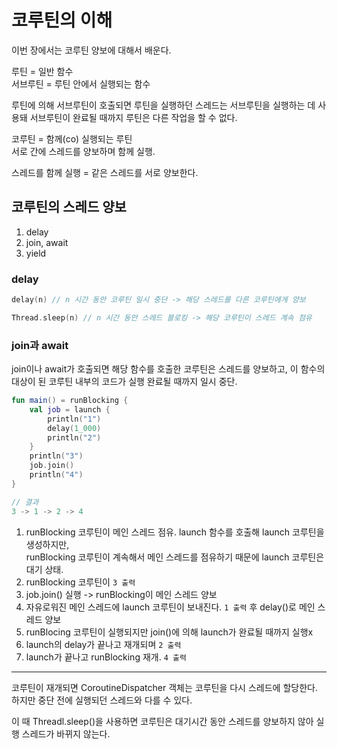 # 코루틴의 이해

이번 장에서는 코루틴 양보에 대해서 배운다.

루틴 = 일반 함수  
서브루틴 = 루틴 안에서 실행되는 함수

루틴에 의해 서브루틴이 호출되면 루틴을 실행하던 스레드는 서브루틴을 실행하는 데 사용돼 서브루틴이 완료될 때까지 루틴은 다른 작업을 할 수 없다.

코루틴 = 함께(co) 실행되는 루틴   
서로 간에 스레드를 양보하며 함께 실행.

스레드를 함께 실행 = 같은 스레드를 서로 양보한다.

## 코루틴의 스레드 양보

1. delay
2. join, await
3. yield

### delay

```kotlin
delay(n) // n 시간 동안 코루틴 일시 중단 -> 해당 스레드를 다른 코루틴에게 양보
```

```kotlin
Thread.sleep(n) // n 시간 동안 스레드 블로킹 -> 해당 코루틴이 스레드 계속 점유
```

### join과 await

join이나 await가 호출되면 해당 함수를 호출한 코루틴은 스레드를 양보하고, 이 함수의 대상이 된 코루틴 내부의 코드가 실행 완료될 때까지 일시 중단.

```kotlin
fun main() = runBlocking {
    val job = launch {
        println("1")
        delay(1_000)
        println("2")
    }
    println("3")
    job.join()
    println("4")
}
```

```kotlin
// 결과
3 -> 1 -> 2 -> 4
```

1. runBlocking 코루틴이 메인 스레드 점유. launch 함수를 호출해 launch 코루틴을 생성하지만,   
   runBlocking 코루틴이 계속해서 메인 스레드를 점유하기 때문에 launch 코루틴은 대기 상태.
2. runBlocking 코루틴이 `3 출력`
3. job.join() 실행 -> runBlocking이 메인 스레드 양보
4. 자유로워진 메인 스레드에 launch 코루틴이 보내진다. `1 출력` 후 delay()로 메인 스레드 양보
5. runBlocing 코루틴이 실행되지만 join()에 의해 launch가 완료될 때까지 실행x
6. launch의 delay가 끝나고 재개되며 `2 출력`
7. launch가 끝나고 runBlocking 재개. `4 출력`

---

코루틴이 재개되면 CoroutineDispatcher 객체는 코루틴을 다시 스레드에 할당한다.    
하지만 중단 전에 실행되던 스레드와 다를 수 있다.

이 때 Threadl.sleep()을 사용하면 코루틴은 대기시간 동안 스레드를 양보하지 않아 실행 스레드가 바뀌지 않는다.